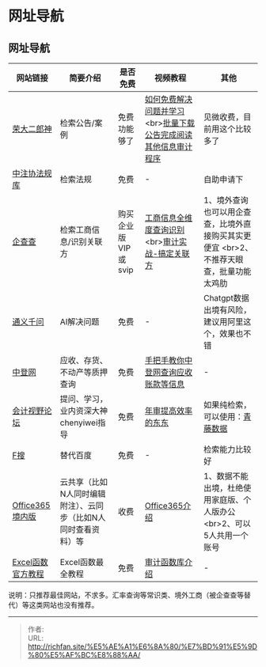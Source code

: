 # 网址导航

## 网址导航

|网站链接|简要介绍|是否免费|视频教程|其他|
|---|---|---|---|---|
|[荣大二郎神](https://doc.rongdasoft.com/)|检索公告/案例|免费功能够了|[如何免费解决问题并学习](https://www.bilibili.com/video/BV1kg411e74U/?spm_id_from=333.999.0.0&amp;vd_source=9e84fe8fffda73034572c885e70510eb)  &lt;br&gt;[批量下载公告完成阅读其他信息审计程序](https://www.bilibili.com/video/BV1La41157KN/?spm_id_from=333.999.0.0&amp;vd_source=9e84fe8fffda73034572c885e70510eb)|见微收费，目前用这个比较多了|
|[中注协法规库](https://cicpa.wkinfo.com.cn/)|检索法规|免费|-|自助申请下|
|[企查查](https://www.qcc.com/)|检索工商信息/识别关联方|购买企业版VIP或svip|[工商信息全维度查询识别](https://www.bilibili.com/video/BV12A411X7st/?spm_id_from=333.999.0.0&amp;vd_source=9e84fe8fffda73034572c885e70510eb)  &lt;br&gt;[审计实战-搞定关联方](https://www.bilibili.com/video/BV18e4y1f7Fq/?spm_id_from=333.999.0.0)|1、境外查询也可以用企查查，比境外直接购买其实更便宜  &lt;br&gt;2、不推荐天眼查，批量功能太鸡肋|
|[通义千问](https://qianwen.aliyun.com/chat)|AI解决问题|免费|-|Chatgpt数据出境有风险，建议用阿里这个，效果也不错|
|[中登网](https://www.zhongdengwang.org.cn/)|应收、存货、不动产等质押查询|免费|[手把手教你中登网查询应收账款等信息](https://www.bilibili.com/video/BV1Fy4y1W7EK/?spm_id_from=333.337.search-card.all.click&amp;vd_source=9e84fe8fffda73034572c885e70510eb)|-|
|[会计视野论坛](https://bbs.esnai.com/forum-7-1.html)|提问、学习，业内资深大神chenyiwei指导|免费|[年审提高效率的东东](https://www.bilibili.com/video/BV13P4y1i7a2/?spm_id_from=333.999.0.0)|如果纯检索，可以使用：[青藤数据](https://www.qingtengdata.com/audit/case)|
|[F搜](https://fsoufsou.com/)|替代百度|免费|-|检索能力比较好|
|[Office365境内版](https://www.microsoft.com/zh-cn/microsoft-365/business-china-offers)|云共享（比如N人同时编辑附注）、云同步（比如N人同时查看资料）等|收费|[Office365介绍](https://www.bilibili.com/video/BV1Se411P771/?spm_id_from=333.788&amp;vd_source=9e84fe8fffda73034572c885e70510eb)|1、数据不能出境，杜绝使用家庭版、个人版办公  &lt;br&gt;2、可以5人共用一个账号|
|[Excel函数官方教程](https://support.microsoft.com/zh-cn/office/excel-%E5%87%BD%E6%95%B0-%E6%8C%89%E7%B1%BB%E5%88%AB%E5%88%97%E5%87%BA-5f91f4e9-7b42-46d2-9bd1-63f26a86c0eb)|Excel函数最全教程|免费|[审计函数库介绍](https://www.bilibili.com/video/BV1Le4y1q7NL/?spm_id_from=333.999.0.0)|-|

说明：只推荐最佳网站，不求多。汇率查询等常识类、境外工商（被企查查等替代）等这类网站也没有推荐。

---

> 作者:   
> URL: http://richfan.site/%E5%AE%A1%E6%8A%80/%E7%BD%91%E5%9D%80%E5%AF%BC%E8%88%AA/  

